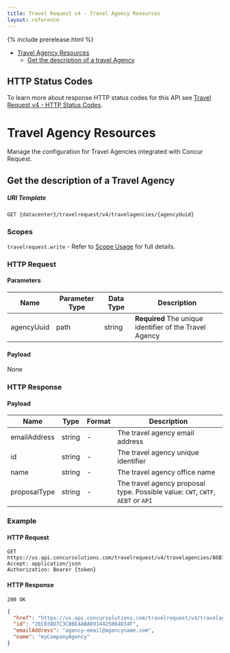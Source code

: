 ```yaml
---
title: Travel Request v4 - Travel Agency Resources
layout: reference
---
```


{% include prerelease.html %}

* [Travel Agency Resources](#travel-agency-resource)
  * [Get the description of a travel Agency](#get-travel-agency-description-resource)

## HTTP Status Codes

To learn more about response HTTP status codes for this API see [Travel Request v4 - HTTP Status Codes](./v4.response-codes.html).

# <a name="travel-agency-resource"></a>Travel Agency Resources

Manage the configuration for Travel Agencies integrated with Concur Request.

## <a name="get-travel-agency-description-resource"></a>Get the description of a Travel Agency

##### URI Template

```
GET {datacenter}/travelrequest/v4/travelagencies/{agencyUuid}
```

### Scopes

`travelrequest.write` - Refer to [Scope Usage](./v4.get-started.html#scope-usage) for full details.

### HTTP Request

#### Parameters

Name|Parameter Type|Data Type|Description
---|---|---|---
agencyUuid|path|string|**Required** The unique identifier of the Travel Agency

#### Payload

None

### HTTP Response

#### Payload

Name|Type|Format|Description
---|---|---|---
emailAddress|string|-|The travel agency email address
id|string|-|The travel agency unique identifier
name|string|-|The travel agency office name
proposalType|string|-|The travel agency proposal type. Possible value: `CWT`, `CWTF`, `AEBT` or `API`

### Example

#### HTTP Request

```shell
GET https://us.api.concursolutions.com/travelrequest/v4/travelagencies/86B720AF168F1C4CA52E37AC710E897B
Accept: application/json
Authorization: Bearer {token}
```

#### HTTP Response

```shell
200 OK
```

```json
{
  "href": "https://us.api.concursolutions.com/travelrequest/v4/travelagencies/86B720AF168F1C4CA52E37AC710E897B",
  "id": "2EC038D7C3CBBE4ABA0914425064D34F",
  "emailAddress": "agency-email@agencyname.com",
  "name": "myCompanyAgency"
}
```